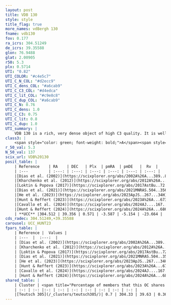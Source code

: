 ```yaml
---
layout: post
title: VDB 130
style: style
title_flag: true
more_names: vdBergh 130
fname: vdb130
fov: 0.177
ra_icrs: 304.51249
de_icrs: 39.35588
glon: 76.9488
glat: 2.00905
r50: 5.3
plx: 0.5714
UTI: "0.82"
UTI_COLOR: "#c4e5c7"
UTI_C_N_COL: "#d2ecc9"
UTI_C_dens_COL: "#a6cab9"
UTI_C_C3_COL: "#d4edca"
UTI_C_lit_COL: "#c9e8c8"
UTI_C_dup_COL: "#a6cab9"
UTI_C_N: 0.76
UTI_C_dens: 1.0
UTI_C_C3: 0.75
UTI_C_lit: 0.8
UTI_C_dup: 1.0
UTI_summary: |
    VDB 130 is a rich, very dense object of high C3 quality. It is well-studied in the literature. This object shares a very small percentage of members with a later reported entry.
class3: |
    <span style="color: green; font-weight: bold;">A</span><span style="color: #FFC300; font-weight: bold;">B</span>
r_50_val: 5.3
N_50_val: 137
scix_url: VDB%20130
posit_table: |
    | Reference    | RA    | DEC   | Plx  | pmRA  | pmDE   |  Rv  |
    | :---         | :---: | :---: | :---: | :---: | :---: | :---: |
    |[Dias et al. (2002)](https://scixplorer.org/abs/2002A%26A...389..871D) | 304.425 | 39.35 | -- | -3.61 | -4.58 | -- |
    |[Kharchenko et al. (2012)](https://scixplorer.org/abs/2012A%26A...543A.156K) | 304.425 | 39.35 | -- | -2.22 | -4.39 | -- |
    |[Loktin & Popova (2017)](https://scixplorer.org/abs/2017AstBu..72..257L) | 304.425 | 39.35 | -- | -1.002 | -1.194 | -- |
    |[Dias et al. (2021)](https://scixplorer.org/abs/2021MNRAS.504..356D) | 304.462 | 39.34 | 0.521 | -3.609 | -5.075 | -- |
    |[He et al. (2023)](https://scixplorer.org/abs/2023ApJS..267...34H) | 304.555 | 39.385 | 0.579 | -3.62 | -5.078 | -18.44 |
    |[Hunt & Reffert (2023)](https://scixplorer.org/abs/2023A%26A...673A.114H) | 304.517 | 39.367 | 0.581 | -3.548 | -5.127 | -8.7 |
    |[Cavallo et al. (2024)](https://scixplorer.org/abs/2024AJ....167...12C) | 304.588 | 39.368 | 0.578 | -- | -- | -- |
    |[Hunt & Reffert (2024)](https://scixplorer.org/abs/2024A%26A...686A..42H) | 304.517 | 39.367 | 0.581 | -3.548 | -5.127 | -8.7 |
    | **UCC** |304.512 | 39.356 | 0.571 | -3.587 | -5.154 | -23.664 | 
cds_radec: 304.51249,+39.35588
carousel: UCC_HUNT23
fpars_table: |
    | Reference |  Values |
    | :---  |  :---:  |
    | [Dias et al. (2002)](https://scixplorer.org/abs/2002A%26A...389..871D) | `E(B-V)=0.916, Dist=1589.0, Age=7.4` |
    | [Kharchenko et al. (2012)](https://scixplorer.org/abs/2012A%26A...543A.156K) | `e_bv=0.916, distance=1589, log_age=7.4` |
    | [Loktin & Popova (2017)](https://scixplorer.org/abs/2017AstBu..72..257L) | `E(B-V)=0.63, Dmod=11.691, logt=8.08` |
    | [Dias et al. (2021)](https://scixplorer.org/abs/2021MNRAS.504..356D) | `Av=2.356, Dist=1456, logage=6.974, [Fe/H]=-0.029` |
    | [He et al. (2023)](https://scixplorer.org/abs/2023ApJS..267...34H) | `A0=2.95, m-M=11.35, logA=6.5` |
    | [Hunt & Reffert (2023)](https://scixplorer.org/abs/2023A%26A...673A.114H) | `AV50=2.433, diffAV50=2.574, MOD50=11.144, logAge50=6.661` |
    | [Cavallo et al. (2024)](https://scixplorer.org/abs/2024AJ....167...12C) | `AV50=1.67, dMod50=11.04, logAge50=7.42, [Fe/H]50=0.31` |
    | [Hunt & Reffert (2024)](https://scixplorer.org/abs/2024A%26A...686A..42H) | `MassJ=906.565` |
shared_table: |
    | Cluster | <span title="Percentage of members that this OC shares with the ones listed">%</span>   | RA   | DEC   | Plx   | pmRA  | pmDE  | Rv | UTI |
    | :-: | :-: |:-: | :-: | :-: | :-: | :-: | :-: | :-: |
    |[Teutsch 305](/_clusters/teutsch305/)| 0.7 | 304.33 | 39.63 | 0.36 | -3.57 | -5.43 | -- |0.12 |
---
```


